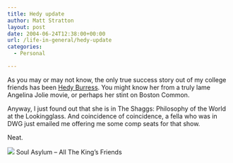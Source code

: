 ```yaml
---
title: Hedy update
author: Matt Stratton
layout: post
date: 2004-06-24T12:38:00+00:00
url: /life-in-general/hedy-update
categories:
  - Personal

---
```

As you may or may not know, the only true success story out of my college friends has been <a href="http://www.imdb.com/name/nm0123102/" target="_blank">Hedy Burress</a>. You might know her from a truly lame Angelina Jolie movie, or perhaps her stint on Boston Common.

Anyway, I just found out that she is in The Shaggs: Philosophy of the World at the Lookingglass. And coincidence of coincidence, a fella who was in DWG just emailed me offering me some comp seats for that show.

Neat.

[![][1]][2] Soul Asylum &#8211; All The King&#8217;s Friends</span>

 [1]: http://ax.phobos.apple.com.edgesuite.net/images/iTunes.gif
 [2]: http://www.itunes.com